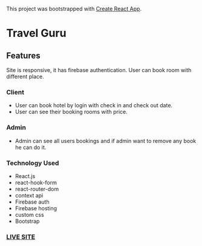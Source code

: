 This project was bootstrapped with [Create React App](https://github.com/facebook/create-react-app).

# Travel Guru

## Features
Site is responsive, it has firebase authentication. User can book room with different place.

### Client 
- User can book hotel by login with check in and check out date.
- User can see their booking rooms with price.

### Admin
- Admin can see all users bookings and if admin want to remove any book he can do it.


### Technology Used 

- React.js
- react-hook-form
- react-router-dom
- context api
- Firebase auth
- Firebase hosting
- custom css
- Bootstrap

### [LIVE SITE](https://cranky-lovelace-e89bff.netlify.app)